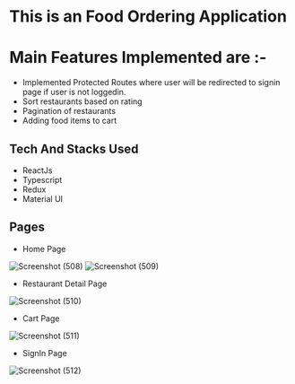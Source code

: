 # This is an Food Ordering Application

# Main Features Implemented are :-

- Implemented Protected Routes where user will be redirected to signin page if user is not loggedin.
- Sort restaurants based on rating
- Pagination of restaurants
- Adding food items to cart

## Tech And Stacks Used

- ReactJs
- Typescript
- Redux
- Material UI

## Pages

- Home Page

![Screenshot (508)](https://user-images.githubusercontent.com/20398834/221402332-615bc285-e216-4c3e-b83e-1da0f04fe3dc.png)
![Screenshot (509)](https://user-images.githubusercontent.com/20398834/221402339-286332b9-8f4d-478b-b887-ab3e65f9536e.png)

- Restaurant Detail Page

![Screenshot (510)](https://user-images.githubusercontent.com/20398834/221402346-f519bae8-637f-4bc4-ac62-d7680cc76e25.png)

- Cart Page

![Screenshot (511)](https://user-images.githubusercontent.com/20398834/221402356-b991c47d-e830-4299-bfca-e3a5292bcf1b.png)

- SignIn Page

![Screenshot (512)](https://user-images.githubusercontent.com/20398834/221402359-e4240dca-278f-41dc-8345-dbb1c885e1ae.png)
